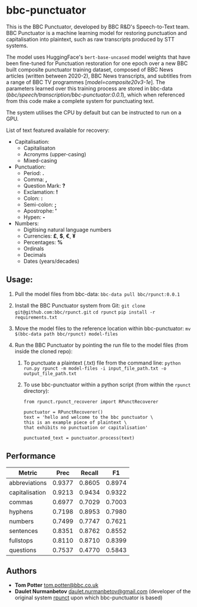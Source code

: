 # bbc-punctuator

This is the BBC Punctuator, developed by BBC R&D's Speech-to-Text team. BBC Punctuator is a machine learning model for restoring punctuation and capitalisation into plaintext, such as raw transcripts produced by STT systems.

The model uses HuggingFace's `bert-base-uncased` model weights that have been fine-tuned for Punctuation restoration for one epoch over a new BBC built composite punctuator training dataset, composed of BBC News articles (written between 2020-2), BBC News transcripts, and subtitles from a range of BBC TV programmes [*model=composite20v3-1e*]. The parameters learned over this training process are stored in bbc-data (*bbc/speech/transcription/bbc-punctuator:0.0.1*), which when referenced from this code make a complete system for punctuating text.

The system utilises the CPU by default but can be instructed to run on a GPU.

List of text featured available for recovery:

* Capitalisation:
  * Capitalisaton
  * Acronyms (upper-casing)
  * Mixed-casing
* Punctuation:
  * Period: **.**
  * Comma:  **,**
  * Question Mark: **?**
  * Exclamation: **!**
  * Colon:  **:**
  * Semi-colon: **;**
  * Apostrophe: **'**
  * Hypen: **-**
* Numbers:
  * Digitising natural language numbers
  * Currencies: **£**, **$**, **€**, **¥**
  * Percentages: **%**
  * Ordinals
  * Decimals
  * Dates (years/decades)

## Usage:

1. Pull the model files from bbc-data:
   `bbc-data pull bbc/rpunct:0.0.1`
2. Install the BBC Punctuator system from Git:
   `git clone git@github.com:bbc/rpunct.git`
   `cd rpunct`
   `pip install -r requirements.txt`
3. Move the model files to the reference location within bbc-punctuator:
   `mv $(bbc-data path bbc/rpunct) model-files`
4. Run the BBC Punctuator by pointing the run file to the model files (from inside the cloned repo):

   1. To punctuate a plaintext (.txt) file from the command line:
      `python run.py rpunct -m model-files -i input_file_path.txt -o output_file_path.txt`
   2. To use bbc-punctuator within a python script (from within the `rpunct`
      directory):

      ```
      from rpunct.rpunct_recoverer import RPunctRecoverer

      punctuator = RPunctRecoverer()
      text = 'hello and welcome to the bbc punctuator \
      this is an example piece of plaintext \
      that exhibits no punctuation or capitalisation'

      punctuated_text = punctuator.process(text)
      ```

## Performance

| Metric         | Prec   | Recall | F1     |
| -------------- | ------ | ------ | ------ |
| abbreviations  | 0.9377 | 0.8605 | 0.8974 |
| capitalisation | 0.9213 | 0.9434 | 0.9322 |
| commas         | 0.6977 | 0.7029 | 0.7003 |
| hyphens        | 0.7198 | 0.8953 | 0.7980 |
| numbers        | 0.7499 | 0.7747 | 0.7621 |
| sentences      | 0.8351 | 0.8762 | 0.8552 |
| fullstops      | 0.8110 | 0.8710 | 0.8399 |
| questions      | 0.7537 | 0.4770 | 0.5843 |

## Authors

* **Tom Potter** <tom.potter@bbc.co.uk>
* **Daulet Nurmanbetov** <daulet.nurmanbetov@gmail.com> (developer of the original
  system [rpunct](https://github.com/Felflare/rpunct) upon which bbc-punctuator is
  based)

